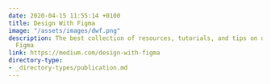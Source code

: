 ```yaml
---
date: 2020-04-15 11:55:14 +0100
title: Design With Figma
image: "/assets/images/dwf.png"
description: The best collection of resources, tutorials, and tips on designing with
  Figma
link: https://medium.com/design-with-figma
directory-type: 
- _directory-types/publication.md
---
```

